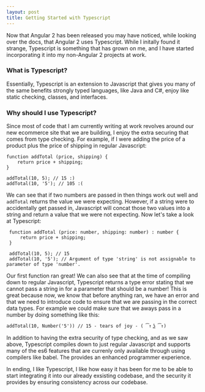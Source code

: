 ```yaml
---
layout: post
title: Getting Started with Typescript
---
```


Now that Angular 2 has been released you may have noticed, while looking over the docs, that Angular 2 uses Typescript. While I initally found it strange, Typescript is something that has grown on me, and I have started incorporating it into my non-Angular 2 projects at work. 

### What is Typescript? 

Essentially, Typescript is an extension to Javascript that gives you many of the same benefits strongly typed languages, like Java and C#, enjoy like static checking, classes, and interfaces. 

### Why should I use Typescript?

Since most of code that I am currently writing at work revolves around our new ecommerce site that we are building, I enjoy the extra securing that comes from type checking. For example, if I were adding the price of a product plus the price of shipping in regular Javascript:

    function addTotal (price, shipping) {
        return price + shipping;  
    } 
    
    addTotal(10, 5); // 15 :) 
    addTotal(10, '5'); // 105 :(
    
We can see that if two numbers are passed in then things work out well and `addTotal` returns the value we were expecting. However, if a string were to accidentally get passed in, Javascript will concat those two values into a string and return a value that we were not expecting. Now let's take a look at Typescript:

     function addTotal (price: number, shipping: number) : number {
         return price + shipping;
     }

     addTotal(10, 5); // 15
     addTotal(10, '5'); // Argument of type 'string' is not assignable to parameter of type 'number'.

Our first function ran great! We can also see that at the time of compiling down to regular Javascript, Typescript returns a type error stating that we cannot pass a string in for a parameter that should be a number! This is great because now, we know that before anything ran, we have an error and that we need to introduce code to ensure that we are passing in the correct data types. For example we could make sure that we aways pass in a number by doing something like this: 

    addTotal(10, Number('5')) // 15 - tears of joy - ( ͡↑ ͜ʖ ͡↑) 

In addition to having the extra security of type checking, and as we saw above, Typescript compiles down to just regular Javascript and supports many of the es6 features that are currenly only available through using compilers like babel. The provides an enhanced programmer experience. 

In ending, I like Typescript, I like how easy it has been for me to be able to start integrating it into our already exsisting codebase, and the security it provides by ensuring consistency across our codebase. 
